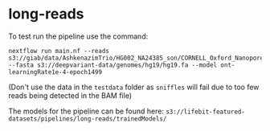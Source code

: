 # long-reads

To test run the pipeline use the command:
```
nextflow run main.nf --reads s3://giab/data/AshkenazimTrio/HG002_NA24385_son/CORNELL_Oxford_Nanopore/giab.hg002.2D.fastq --fasta s3://deepvariant-data/genomes/hg19/hg19.fa --model ont-learningRate1e-4-epoch1499
```
(Don't use the data in the `testdata` folder as `sniffles` will fail due to too few reads being detected in the BAM file)

The models for the pipeline can be found here: `s3://lifebit-featured-datasets/pipelines/long-reads/trainedModels/`
